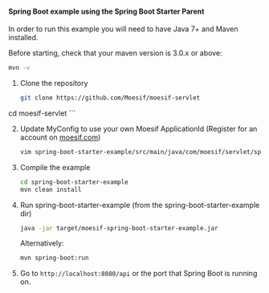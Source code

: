 #### Spring Boot example using the Spring Boot Starter Parent

In order to run this example you will need to have Java 7+ and Maven installed.

Before starting, check that your maven version is 3.0.x or above:

```sh
mvn -v
```

1. Clone the repository

	```sh
	git clone https://github.com/Moesif/moesif-servlet
  cd moesif-servlet
	```

2. Update MyConfig to use your own Moesif ApplicationId
(Register for an account on [moesif.com](https://www.moesif.com))

	```sh
	vim spring-boot-starter-example/src/main/java/com/moesif/servlet/spring/MyConfig.java
	```

3. Compile the example

	```sh
	cd spring-boot-starter-example
	mvn clean install
	```

4. Run spring-boot-starter-example (from the spring-boot-starter-example dir)

	```sh
	java -jar target/moesif-spring-boot-starter-example.jar
	```

	Alternatively:

	```sh
	mvn spring-boot:run
	```


5. Go to `http://localhost:8080/api` or the port that Spring Boot is running on.